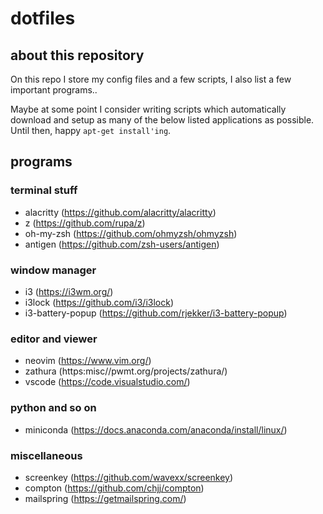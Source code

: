# dotfiles

## about this repository

On this repo I store my config files and a few scripts, I also list a few
important programs..

Maybe at some point I consider writing scripts which automatically download and
setup as many of the below listed applications as possible. Until then, happy
``apt-get install'ing``.

## programs

### terminal stuff

- alacritty (https://github.com/alacritty/alacritty)
- z (https://github.com/rupa/z)
- oh-my-zsh (https://github.com/ohmyzsh/ohmyzsh)
- antigen (https://github.com/zsh-users/antigen)

### window manager
- i3 (https://i3wm.org/)
- i3lock (https://github.com/i3/i3lock)
- i3-battery-popup (https://github.com/rjekker/i3-battery-popup)

### editor and viewer
- neovim (https://www.vim.org/)
- zathura (https:misc//pwmt.org/projects/zathura/)
- vscode (https://code.visualstudio.com/)

### python and so on
- miniconda (https://docs.anaconda.com/anaconda/install/linux/)

### miscellaneous
- screenkey (https://github.com/wavexx/screenkey)
- compton (https://github.com/chjj/compton)
- mailspring (https://getmailspring.com/)
